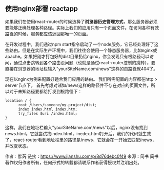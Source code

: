 ## 使用nginx部署 reactapp

如果我们在使用react-router的时候选择了**浏览器历史管理方式**，那么服务器必须要能够正确处理各种路径。实际上我们的应用只有一个页面文件，在访问各种有效路径的时候，服务都应该返回那唯一的页面。

在开发过程中，我们通过npm start指令启动了一个node服务，它已经处理好了这些路由。但是在实际生产环境中，我们往往会使用一个静态服务器，比如nginx或apache。如果把刚才打包好的dist目录扔给nginx，你会发现只有根路径可以访问，通过点击跳转到各个路由没问题（也就是通过react-router控制的跳转），要直接在浏览器的地址栏输入"yourSiteName.com/news"这样的自路径就404了。

现在以nginx为例来配置好适合我们应用的路由。
我们所需配置的内容都在http > server节点下。
首先考虑对诸如/news这样的路径并不存在对应的页面文件，所以对于未知路径要都给打发到根路径下：

``` config
location / { 
      root /Users/someone/my-project/dist; 
      index index.html index.htm; 
      try_files $uri /index.html;
}
```

这样，我们在地址栏输入"yourSiteName.com/news"以后，nginx没有找到news.html，它就尝试找index.html，inedex.html打开后，我们的代码就生效了，react-router看到地址栏里的路径是/news，它就会在一开始去匹配/news，并改变状态。

作者：胖芮
链接：https://www.jianshu.com/p/8d76debc0f49
來源：简书
简书著作权归作者所有，任何形式的转载都请联系作者获得授权并注明出处。